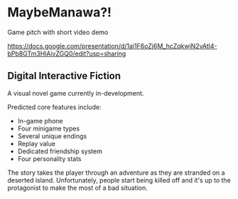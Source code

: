 # MaybeManawa?!

Game pitch with short video demo

https://docs.google.com/presentation/d/1ai1F6oZj6M_hcZqkwjN2vAtl4-bPb8GTm3HlAivZGQ0/edit?usp=sharing

## Digital Interactive Fiction
A visual novel game currently in-development.

Predicted core features include:
  - In-game phone
  - Four minigame types
  - Several unique endings
  - Replay value
  - Dedicated friendship system
  - Four personality stats

The story takes the player through an adventure as they are stranded on a deserted island. Unfortunately, people start being killed off and it's up to the protagonist to make the most of a bad situation.
